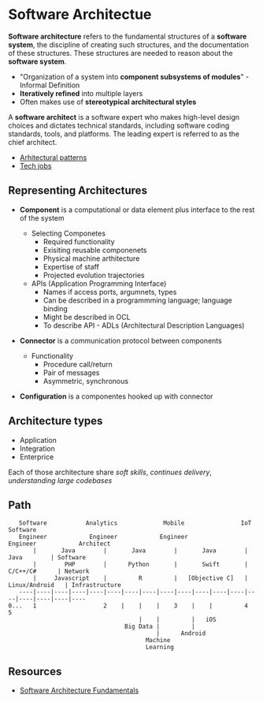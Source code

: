 # Software Architectue

**Software architecture** refers to the fundamental structures of a **software system**, the discipline of creating such structures, and the documentation of these structures. These structures are needed to reason about the **software system**.

- "Organization of a system into **component subsystems of modules**" - Informal Definition
- **Iteratively refined** into multiple layers
- Often makes use of **stereotypical architectural styles**

A **software architect** is a software expert who makes high-level design choices and dictates technical standards, including software coding standards, tools, and platforms. The leading expert is referred to as the chief architect.

- [Arhitectural patterns](/docs/misc/architectural-pattern.md)
- [Tech jobs](/docs/misc/tech-jobs.md)

## Representing Architectures

- **Component** is a computational or data element plus interface to the rest of the system
    - Selecting Componetes
        - Required functionality
        - Exisiting reusable componenets
        - Physical machine arthitecture
        - Expertise of staff
        - Projected evolution trajectories
    - APIs (Application Programming Interface)
        - Names if access ports, argumnets, types
        - Can be described in a programmming language; language binding
        - Might be described in OCL
        - To describe API - ADLs (Architectural Description Languages)
- **Connector** is a communication protocol between components
    - Functionality
        - Procedure call/return
        - Pair of messages
        - Asymmetric, synchronous
        
- **Configuration** is a componentes hooked up with connector

## Architecture types

- Application 
- Integration
- Enterprice

Each of those architecture share *soft skills*, *continues delivery*, *understanding large codebases*

## Path

       Software           Analytics             Mobile                IoT              Software
       Engineer            Engineer            Engineer            Engineer            Architect
           |       Java        |       Java        |       Java        |       Java        | Software
           |        PHP        |      Python       |       Swift       |     C/C++/C#      | Network
           |     Javascript    |         R         |   [Objective C]   |   Linux/Android   | Infrastructure
       ----|----|----|----|----|----|----|----|----|----|----|----|----|----|----|----|----|----
    0...   1                   2    |    |    |    3    |    |         4                   5
                                         |    |         |   iOS
                                     Big Data |         |         
                                              |      Android       
                                           Machine 
                                           Learning
                                        
## Resources

 - [Software Architecture Fundamentals](https://www.safaribooksonline.com/library/view/learning-path-software/9781491957974/)

